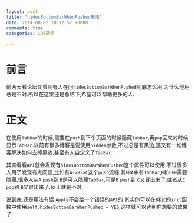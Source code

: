```yaml
---
layout: post
title: "hidesBottomBarWhenPushed用法"
date: 2014-08-02 10:12:57 +0800
comments: true
categories: iOS随笔

---
```


# 前言
前两天看论坛又看到有人在问`hidesBottomBarWhenPushed`到底怎么用,为什么他用总是不对.所以在这里还是总结下,希望可以帮助更多的人.

# 正文
在使用`TabBar`的时候,需要在`push`到下个页面的时候隐藏`TabBar`,再`pop`回来的时候显示`TabBar`.以前有很多博客是说使用`hidden`参数,不过总是有黑边,遂又有一堆博客解决如何去掉黑边,甚至有人自定义了`TabBar`.

其实看看`API`就会发现有`hidesBottomBarWhenPushed`这个属性可以使用.不过很多人用了发现有点问题,比如有`A->B->C`这个`push`流程,其中`A`中有`TabBar`,`B`和`C`中需要隐藏,很多人从`A` `push`到 `B`是可以隐藏`TabBar`,可是`B` `push`到 `C`又冒出来了.或者从`C` `pop`到 `B`又冒出来了.反正就是不对.

说到底,还是用法有误.`Apple`不会给一个错误的`API`的.其实你可以在`B`和`C`的`init`函数中使用`self.hidesBottomBarWhenPushed = YES`,这样就可以达到你想要的效果了.


